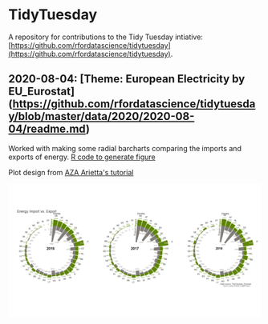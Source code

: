# TidyTuesday

A repository for contributions to the Tidy Tuesday intiative: [https://github.com/rfordatascience/tidytuesday](https://github.com/rfordatascience/tidytuesday). 

## 2020-08-04: [Theme: European Electricity by EU_Eurostat] (https://github.com/rfordatascience/tidytuesday/blob/master/data/2020/2020-08-04/readme.md)

Worked with making some radial barcharts comparing the imports and exports of energy. [R code to generate figure](/20200803_Energy_clean.R)

Plot design from [AZA Arietta's tutorial](https://www.azandisresearch.com/2019/07/19/create-a-radial-mirrored-barplot-with-ggplot/)

![European Energy plots for imports and exports based on country for 2016, 2017 and 2018](/20200803_Energy_plot.png "European Import vs. Export Energy")

 

